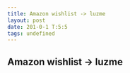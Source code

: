```yaml
---
title: Amazon wishlist -> luzme
layout: post
date: 201-0-1 T:5:5
tags: undefined
---
```

## Amazon wishlist -> luzme


